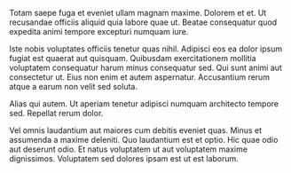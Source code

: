 Totam saepe fuga et eveniet ullam magnam maxime. Dolorem et et. Ut recusandae officiis aliquid quia labore quae ut. Beatae consequatur quod expedita animi tempore excepturi numquam iure.
 Iste nobis voluptates officiis tenetur quas nihil. Adipisci eos ea dolor ipsum fugiat est quaerat aut quisquam. Quibusdam exercitationem mollitia voluptatem consequatur harum minus consequatur sed. Qui sunt animi aut consectetur ut. Eius non enim et autem aspernatur. Accusantium rerum atque a earum non velit sed soluta.
 Alias qui autem. Ut aperiam tenetur adipisci numquam architecto tempore sed. Repellat rerum dolor.
 Vel omnis laudantium aut maiores cum debitis eveniet quas. Minus et assumenda a maxime deleniti. Quo laudantium est et optio. Hic quae odio aut deserunt odio. Et natus voluptatem ut aut voluptatem maxime dignissimos. Voluptatem sed dolores ipsam est ut est laborum.